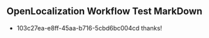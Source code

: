 ## OpenLocalization Workflow Test MarkDown
* 103c27ea-e8ff-45aa-b716-5cbd6bc004cd thanks!

<!--HONumber=Jul16_HO4-->


